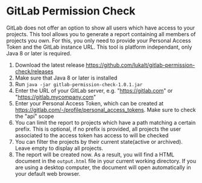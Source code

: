 # GitLab Permission Check

GitLab does not offer an option to show all users which have access to your projects. This tool allows you to generate a report containing all members of projects you own.
For this, you only need to provide your Personal Access Token and the GitLab instance URL.
This tool is platform independant, only Java 8 or later is required.


1. Download the latest release https://github.com/lukalt/gitlab-permission-check/releases
2. Make sure that Java 8 or later is installed
3. Run `java -jar gitlab-permission-check-1.0.1.jar`
4. Enter the URL of your GitLab server, e.g. "https://gitlab.com" or "https://gitlab.mycompany.com"
5. Enter your Personal Access Token, which can be created at https://gitlab.com/-/profile/personal_access_tokens. Make sure to check the "api" scope
6. You can limit the report to projects which have a path matching a certain prefix. This is optional, if no prefix is provided, all projects the user associated to the access token has access to will be checked 
7. You can filter the projects by their current state(active or archived). Leave empty to display all projects.
8. The report will be created now. As a result, you will find a HTML document in the `output.html` file in your current working directory. If you are using a desktop computer, the document will open automatically in your default web browser.
